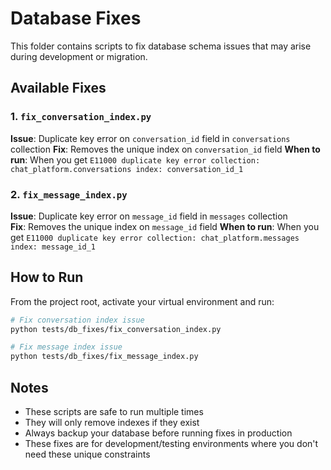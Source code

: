 # Database Fixes

This folder contains scripts to fix database schema issues that may arise during development or migration.

## Available Fixes

### 1. `fix_conversation_index.py`
**Issue**: Duplicate key error on `conversation_id` field in `conversations` collection
**Fix**: Removes the unique index on `conversation_id` field
**When to run**: When you get `E11000 duplicate key error collection: chat_platform.conversations index: conversation_id_1`

### 2. `fix_message_index.py`
**Issue**: Duplicate key error on `message_id` field in `messages` collection  
**Fix**: Removes the unique index on `message_id` field
**When to run**: When you get `E11000 duplicate key error collection: chat_platform.messages index: message_id_1`

## How to Run

From the project root, activate your virtual environment and run:

```bash
# Fix conversation index issue
python tests/db_fixes/fix_conversation_index.py

# Fix message index issue  
python tests/db_fixes/fix_message_index.py
```

## Notes

- These scripts are safe to run multiple times
- They will only remove indexes if they exist
- Always backup your database before running fixes in production
- These fixes are for development/testing environments where you don't need these unique constraints 
